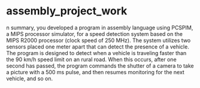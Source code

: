 # assembly_project_work

n summary, you developed a program in assembly language using PCSPIM, a MIPS processor simulator, for a speed detection system based on the MIPS R2000 processor (clock speed of 250 MHz). The system utilizes two sensors placed one meter apart that can detect the presence of a vehicle. The program is designed to detect when a vehicle is traveling faster than the 90 km/h speed limit on an rural road. When this occurs, after one second has passed, the program commands the shutter of a camera to take a picture with a 500 ms pulse, and then resumes monitoring for the next vehicle, and so on.
